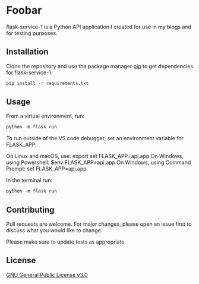 # Foobar

flask-service-1 is a Python API application I created for use in my blogs and for testing purposes.

## Installation

Clone the repository and use the package manager [pip](https://pip.pypa.io/en/stable/) to get dependencies for flask-service-1.

```bash
pip install -r requirements.txt
```

## Usage

From a virtual environment, run:

```python
python -m flask run
```

To run outside of the VS code debugger, set an environment variable for FLASK_APP.

On Linux and macOS, use: export set FLASK_APP=api.app
On Windows, using Powershell: $env:FLASK_APP=api.app
On Windows, using Command Prompt: set FLASK_APP=api.app

In the terminal run:

```python
python -m flask run
```




## Contributing

Pull requests are welcome. For major changes, please open an issue first
to discuss what you would like to change.

Please make sure to update tests as appropriate.

## License

[GNU General Public License v3.0](https://choosealicense.com/licenses/gpl-3.0/)
